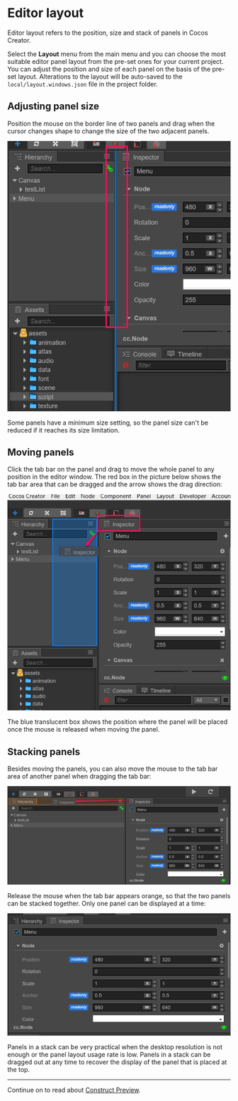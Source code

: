# Editor layout

Editor layout refers to the position, size and stack of panels in Cocos Creator.

Select the __Layout__ menu from the main menu and you can choose the most suitable editor panel layout from the pre-set ones for your current project. You can adjust the position and size of each panel on the basis of the pre-set layout. Alterations to the layout will be auto-saved to the `local/layout.windows.json` file in the project folder.

## Adjusting panel size
Position the mouse on the border line of two panels and drag when the cursor changes shape to change the size of the two adjacent panels.

![resize](layout/resize.png)

Some panels have a minimum size setting, so the panel size can't be reduced if it reaches its size limitation.

## Moving panels
Click the tab bar on the panel and drag to move the whole panel to any position in the editor window. The red box in the picture below shows the tab bar area that can be dragged and the arrow shows the drag direction:

![drag tab](layout/drag_tab.png)

The blue translucent box shows the position where the panel will be placed once the mouse is released when moving the panel.

## Stacking panels
Besides moving the panels, you can also move the mouse to the tab bar area of another panel when dragging the tab bar:

![stack before](layout/stack_before.png)

Release the mouse when the tab bar appears orange, so that the two panels can be stacked together. Only one panel can be displayed at a time:

![stack after](layout/stack_after.png)

Panels in a stack can be very practical when the desktop resolution is not enough or the panel layout usage rate is low. Panels in a stack can be dragged out at any time to recover the display of the panel that is placed at the top.


---

Continue on to read about [Construct Preview](preview-build.md).
